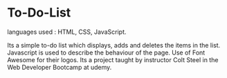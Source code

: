 # To-Do-List

languages used : HTML, CSS, JavaScript.

Its a simple to-do list which displays, adds and deletes the items in the list.
Javascript is used to describe the behaviour of the page.
Use of Font Awesome for their logos. 
Its a project taught by instructor Colt Steel in the Web Developer Bootcamp at udemy.

